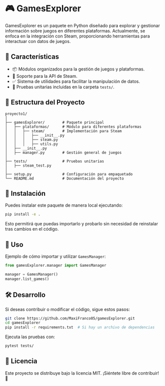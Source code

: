 # 🎮 GamesExplorer

GamesExplorer es un paquete en Python diseñado para explorar y gestionar información sobre juegos en diferentes plataformas. Actualmente, se enfoca en la integración con Steam, proporcionando herramientas para interactuar con datos de juegos.

## 📌 Características
- 📦 Módulos organizados para la gestión de juegos y plataformas.
- 🚀 Soporte para la API de Steam.
- ✅ Sistema de utilidades para facilitar la manipulación de datos.
- 🧪 Pruebas unitarias incluidas en la carpeta `tests/`.

## 📂 Estructura del Proyecto
```
proyecto1/
│
├── gamesExplorer/        # Paquete principal
│   ├── plataformas/      # Módulo para diferentes plataformas
│   │   ├── steam/        # Implementación para Steam
│   │   │   ├── __init__.py
│   │   │   ├── steam.py
│   │   │   ├── utils.py
│   ├── __init__.py
│   ├── manager.py        # Gestión general de juegos
│
├── tests/                # Pruebas unitarias
│   ├── steam_test.py
│
├── setup.py              # Configuración para empaquetado
└── README.md             # Documentación del proyecto
```

## 🚀 Instalación
Puedes instalar este paquete de manera local ejecutando:

```sh
pip install -e .
```

Esto permitirá que puedas importarlo y probarlo sin necesidad de reinstalar tras cambios en el código.

## 🔧 Uso
Ejemplo de cómo importar y utilizar `GamesManager`:

```python
from gamesExplorer.manager import GamesManager

manager = GamesManager()
manager.list_games()
```

## 🛠 Desarrollo
Si deseas contribuir o modificar el código, sigue estos pasos:

```sh
git clone https://github.com/MaxiFranco05/gamesExplorer.git
cd gamesExplorer
pip install -r requirements.txt  # Si hay un archivo de dependencias
```

Ejecuta las pruebas con:

```sh
pytest tests/
```

## 📜 Licencia
Este proyecto se distribuye bajo la licencia MIT. ¡Siéntete libre de contribuir! 🎉

